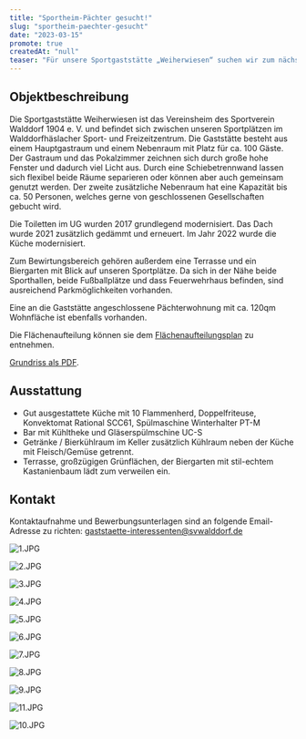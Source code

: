 ```yaml
---
title: "Sportheim-Pächter gesucht!"
slug: "sportheim-paechter-gesucht"
date: "2023-03-15"
promote: true
createdAt: "null"
teaser: "Für unsere Sportgaststätte „Weiherwiesen“ suchen wir zum nächstmöglichen Termin einen motivierten Pächter."
---
```

## Objektbeschreibung

Die Sportgaststätte Weiherwiesen ist das Vereinsheim des Sportverein Walddorf 1904 e. V. und befindet sich zwischen unseren Sportplätzen im Walddorfhäslacher Sport- und Freizeitzentrum. Die Gaststätte besteht aus einem Hauptgastraum und einem Nebenraum mit Platz für ca. 100 Gäste. Der Gastraum und das Pokalzimmer zeichnen sich durch große hohe Fenster und dadurch viel Licht aus. Durch eine Schiebetrennwand lassen sich flexibel beide Räume separieren oder können aber auch gemeinsam genutzt werden. Der zweite zusätzliche Nebenraum hat eine Kapazität bis ca. 50 Personen, welches gerne von geschlossenen Gesellschaften gebucht wird.

Die Toiletten im UG wurden 2017 grundlegend modernisiert. Das Dach wurde 2021 zusätzlich gedämmt und erneuert. Im Jahr 2022 wurde die Küche modernisiert. 

Zum Bewirtungsbereich gehören außerdem eine Terrasse und ein Biergarten mit Blick auf unseren Sportplätze. Da sich in der Nähe beide Sporthallen, beide Fußballplätze und dass Feuerwehrhaus befinden, sind ausreichend Parkmöglichkeiten vorhanden. 

Eine an die Gaststätte angeschlossene Pächterwohnung mit ca. 120qm Wohnfläche ist ebenfalls vorhanden. 

Die Flächenaufteilung können sie dem [Flächenaufteilungsplan](/uploads/Plan_Sportheim_Gebaelklage_klein_d16c8024dd.pdf?updated_at=2023-04-03T17:16:39.951Z) zu entnehmen. 

[Grundriss als PDF](/uploads/Plan_Sportheim_Gebaelklage_klein_d16c8024dd.pdf?updated_at=2023-04-03T17:16:39.951Z).

## Ausstattung

* Gut ausgestattete Küche mit 10 Flammenherd, Doppelfriteuse, Konvektomat Rational SCC61, Spülmaschine Winterhalter PT-M
* Bar mit Kühltheke und Gläserspülmschine UC-S
* Getränke / Bierkühlraum im Keller zusätzlich Kühlraum neben der Küche mit Fleisch/Gemüse getrennt. 
* Terrasse, großzügigen Grünflächen, der Biergarten mit stil-echtem Kastanienbaum lädt zum verweilen ein.

## Kontakt 

Kontaktaufnahme und Bewerbungsunterlagen sind an folgende Email-Adresse zu richten: [gaststaette-interessenten@svwalddorf.de](mailto:gaststaette-interessenten@svwalddorf.de)

![1.JPG](/uploads/1_96d35457d6.JPG)

![2.JPG](/uploads/2_4f28c32e3f.JPG)

![3.JPG](/uploads/3_963caec04d.JPG)

![4.JPG](/uploads/4_6b73ba437f.JPG)

![5.JPG](/uploads/5_f1b829555c.JPG)

![6.JPG](/uploads/6_f8e10f73a6.JPG)

![7.JPG](/uploads/7_b9d0b579ca.JPG)

![8.JPG](/uploads/8_59d5d2f55a.JPG)

![9.JPG](/uploads/9_9e81c0f386.JPG)

![11.JPG](/uploads/11_f4ea67caeb.JPG)

![10.JPG](/uploads/10_116a15da3c.JPG)
